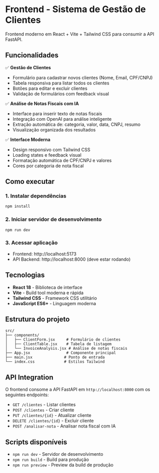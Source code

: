 # Frontend - Sistema de Gestão de Clientes

Frontend moderno em React + Vite + Tailwind CSS para consumir a API FastAPI.

## Funcionalidades

✅ **Gestão de Clientes**
- Formulário para cadastrar novos clientes (Nome, Email, CPF/CNPJ)
- Tabela responsiva para listar todos os clientes
- Botões para editar e excluir clientes
- Validação de formulários com feedback visual

✅ **Análise de Notas Fiscais com IA**
- Interface para inserir texto de notas fiscais
- Integração com OpenAI para análise inteligente
- Extração automática de: categoria, valor, data, CNPJ, resumo
- Visualização organizada dos resultados

✅ **Interface Moderna**
- Design responsivo com Tailwind CSS
- Loading states e feedback visual
- Formatação automática de CPF/CNPJ e valores
- Cores por categoria de nota fiscal

## Como executar

### 1. Instalar dependências
```bash
npm install
```

### 2. Iniciar servidor de desenvolvimento
```bash
npm run dev
```

### 3. Acessar aplicação
- Frontend: http://localhost:5173
- API Backend: http://localhost:8000 (deve estar rodando)

## Tecnologias

- **React 18** - Biblioteca de interface
- **Vite** - Build tool moderna e rápida
- **Tailwind CSS** - Framework CSS utilitário
- **JavaScript ES6+** - Linguagem moderna

## Estrutura do projeto

```
src/
├── components/
│   ├── ClientForm.jsx     # Formulário de clientes
│   ├── ClientTable.jsx    # Tabela de listagem
│   └── InvoiceAnalysis.jsx # Análise de notas fiscais
├── App.jsx                # Componente principal
├── main.jsx              # Ponto de entrada
└── index.css             # Estilos Tailwind
```

## API Integration

O frontend consome a API FastAPI em `http://localhost:8000` com os seguintes endpoints:

- `GET /clientes` - Listar clientes
- `POST /clientes` - Criar cliente
- `PUT /clientes/{id}` - Atualizar cliente
- `DELETE /clientes/{id}` - Excluir cliente
- `POST /analisar-nota` - Analisar nota fiscal com IA

## Scripts disponíveis

- `npm run dev` - Servidor de desenvolvimento
- `npm run build` - Build para produção
- `npm run preview` - Preview da build de produção